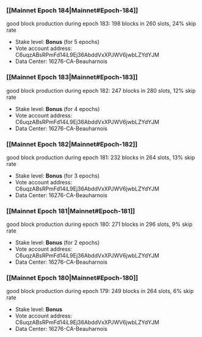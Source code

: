 ### [[Mainnet Epoch 184|Mainnet#Epoch-184]]
good block production during epoch 183: 198 blocks in 260 slots, 24% skip rate
* Stake level: **Bonus** (for 5 epochs)
* Vote account address: C6uqzABsRPmFd14iL9Ej36AbddVxXPJWV6jwbLZYdYJM
* Data Center: 16276-CA-Beauharnois
### [[Mainnet Epoch 183|Mainnet#Epoch-183]]
good block production during epoch 182: 247 blocks in 280 slots, 12% skip rate
* Stake level: **Bonus** (for 4 epochs)
* Vote account address: C6uqzABsRPmFd14iL9Ej36AbddVxXPJWV6jwbLZYdYJM
* Data Center: 16276-CA-Beauharnois
### [[Mainnet Epoch 182|Mainnet#Epoch-182]]
good block production during epoch 181: 232 blocks in 264 slots, 13% skip rate
* Stake level: **Bonus** (for 3 epochs)
* Vote account address: C6uqzABsRPmFd14iL9Ej36AbddVxXPJWV6jwbLZYdYJM
* Data Center: 16276-CA-Beauharnois
### [[Mainnet Epoch 181|Mainnet#Epoch-181]]
good block production during epoch 180: 271 blocks in 296 slots, 9% skip rate
* Stake level: **Bonus** (for 2 epochs)
* Vote account address: C6uqzABsRPmFd14iL9Ej36AbddVxXPJWV6jwbLZYdYJM
* Data Center: 16276-CA-Beauharnois
### [[Mainnet Epoch 180|Mainnet#Epoch-180]]
good block production during epoch 179: 249 blocks in 264 slots, 6% skip rate
* Stake level: **Bonus**
* Vote account address: C6uqzABsRPmFd14iL9Ej36AbddVxXPJWV6jwbLZYdYJM
* Data Center: 16276-CA-Beauharnois